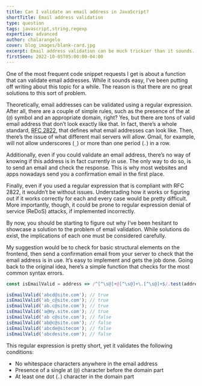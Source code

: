 ```yaml
---
title: Can I validate an email address in JavaScript?
shortTitle: Email address validation
type: question
tags: javascript,string,regexp
expertise: advanced
author: chalarangelo
cover: blog_images/blank-card.jpg
excerpt: Email address validation can be much trickier than it sounds. Here's why and my advice on how to approach this problem.
firstSeen: 2022-10-05T05:00:00-04:00
---
```


One of the most frequent code snippet requests I get is about a function that can validate email addresses. While it sounds easy, I’ve been putting off writing about this topic for a while. The reason is that there are no great solutions to this sort of problem.

Theoretically, email addresses can be validated using a regular expression. After all, there are a couple of simple rules, such as the presence of the at (`@`) symbol and an appropriate domain, right? Yes, but there are tons of valid email address that don’t look exactly like that. In fact, there’s a whole standard, [RFC 2822](https://www.rfc-editor.org/rfc/rfc2822#section-3.4.1), that defines what email addresses can look like. Then, there’s the issue of what different mail servers will allow. Gmail, for example, will not allow underscores (`_`) or more than one period (`.`) in a row.

Additionally, even if you could validate an email address, there’s no way of knowing if this address is in fact currently in use. The only way to do so, is to send an email and check the response. This is why most websites and apps nowadays send you a confirmation email in the first place.

Finally, even if you used a regular expression that is compliant with RFC 2822, it wouldn’t be without issues. Understading how it works or figuring out if it works correctly for each and every case would be pretty difficult. More importantly, though, it could be prone to regular expression denial of service (ReDoS) attacks, if implemented incorrectly.

By now, you should be starting to figure out why I’ve been hesitant to showcase a solution to the problem of email validation. While solutions do exist, the implications of each one must be considered carefully.

My suggestion would be to check for basic structural elements on the frontend, then send a confirmation email from your server to check that the email address is in use. It’s easy to implement and gets the job done. Going back to the original idea, here’s a simple function that checks for the most common syntax errors.

```js
const isEmailValid = address => /^[^\s@]+@[^\s@]+\.[^\s@]+$/.test(address);

isEmailValid('abcd@site.com'); // true
isEmailValid('ab_c@site.com'); // true
isEmailValid('ab.c@site.com'); // true
isEmailValid('a@my.site.com'); // true
isEmailValid('ab c@site.com'); // false
isEmailValid('ab@c@site.com'); // false
isEmailValid('abcde@sitecom'); // false
isEmailValid('abcdesite.com'); // false
```

This regular expression is pretty short, yet it validates the following conditions:

- No whitespace characters anywhere in the email address
- Presence of a single at (`@`) character before the domain part
- At least one dot (`.`) character in the domain part

